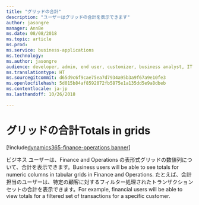```yaml
---
title: "グリッドの合計"
description: "ユーザーはグリッドの合計を表示できます"
author: jasongre
manager: AnnBe
ms.date: 08/08/2018
ms.topic: article
ms.prod: 
ms.service: business-applications
ms.technology: 
ms.author: jasongre
audience: developer, admin, end user, customizer, business analyst, IT pro
ms.translationtype: HT
ms.sourcegitcommit: d65d9c6f9cae75ea7d7934a95b3a9f67a9e10fe3
ms.openlocfilehash: 5d015b84af8592072fb5875e1a135dd5e9a8dbeb
ms.contentlocale: ja-jp
ms.lasthandoff: 10/26/2018

---
```


# <a name="totals-in-grids"></a><span data-ttu-id="ae9b4-103">グリッドの合計</span><span class="sxs-lookup"><span data-stu-id="ae9b4-103">Totals in grids</span></span>

[!include[dynamics365-finance-operations banner](../includes/dynamics365-finance-operations.md)]

<span data-ttu-id="ae9b4-104">ビジネス ユーザーは、Finance and Operations の表形式グリッドの数値列について、合計を表示できます。</span><span class="sxs-lookup"><span data-stu-id="ae9b4-104">Business users will be able to see totals for numeric columns in tabular grids in Finance and Operations.</span></span> <span data-ttu-id="ae9b4-105">たとえば、会計担当のユーザーは、特定の顧客に対するフィルター処理されたトランザクション セットの合計を表示できます。</span><span class="sxs-lookup"><span data-stu-id="ae9b4-105">For example, financial users will be able to view totals for a filtered set of transactions for a specific customer.</span></span>  


